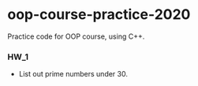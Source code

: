 # oop-course-practice-2020
Practice code for OOP course, using C++.

### HW_1
- List out prime numbers under 30.
